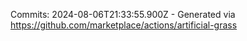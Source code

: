 Commits: 2024-08-06T21:33:55.900Z - Generated via https://github.com/marketplace/actions/artificial-grass
<br>
